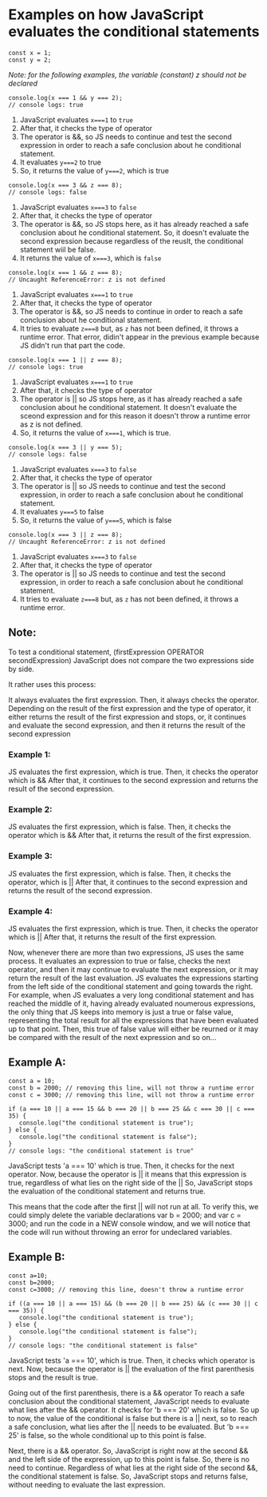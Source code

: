 # Examples on how JavaScript evaluates the conditional statements

```
const x = 1;
const y = 2;
```
_Note:
for the following examples,
the variable (constant) z should not be declared_

```
console.log(x === 1 && y === 2);
// console logs: true
```
1. JavaScript evaluates `x===1` to `true`
2. After that, it checks the type of operator
3. The operator is &&, so JS needs to continue
   and test the second expression
   in order to reach a safe conclusion
   about he conditional statement.
4. It evaluates `y===2` to true
5. So, it returns the value of `y===2`, which is true

```
console.log(x === 3 && z === 8);
// console logs: false
```
1. JavaScript evaluates `x===3` to `false`
2. After that, it checks the type of operator
3. The operator is &&, so JS stops here,
   as it has already reached a safe conclusion
   about he conditional statement.
   So, it doesn't evaluate the second expression
   because regardless of the reuslt, 
   the conditional statement wiil be false.
4. It returns the value of `x===3`, which is `false`

```
console.log(x === 1 && z === 8);
// Uncaught ReferenceError: z is not defined
```
1. JavaScript evaluates `x===1` to `true`
2. After that, it checks the type of operator
3. The operator is &&, so JS needs to continue
   in order to reach a safe conclusion
   about he conditional statement.
4. It tries to evaluate `z===8` but,
   as `z` has not been defined, it throws
   a runtime error.
   That error, didin't appear in the previous
   example because JS didn't run that part
   the code.

```
console.log(x === 1 || z === 8);
// console logs: true
```
1. JavaScript evaluates `x===1` to `true`
2. After that, it checks the type of operator
3. The operator is || so JS stops here,
   as it has already reached a safe conclusion
   about he conditional statement.
   It doesn't evaluate the sceond expression
   and for this reason it doesn't throw
   a runtime error as z is not defined.
4. So, it returns the value of `x===1`, which is true.

```
console.log(x === 3 || y === 5);
// console logs: false
```
1. JavaScript evaluates `x===3` to `false`
2. After that, it checks the type of operator
3. The operator is || so JS needs to continue
   and test the second expression,
   in order to reach a safe conclusion
   about he conditional statement.
4. It evaluates `y===5` to false
5. So, it returns the value of `y===5`, which is false

```
console.log(x === 3 || z === 8);
// Uncaught ReferenceError: z is not defined
```
1. JavaScript evaluates `x===3` to `false`
2. After that, it checks the type of operator
3. The operator is || so JS needs to continue
   and test the second expression,
   in order to reach a safe conclusion
   about he conditional statement.
4. It tries to evaluate `z===8` but,
   as `z` has not been defined, it throws
   a runtime error.


## Note:

To test a conditional statement,
(firstExpression OPERATOR secondExpression)
JavaScript does not compare the two expressions side by side.

It rather uses this process:

It always evaluates the first expression.
Then, it always checks the operator.
Depending on the result of the first expression
and the type of operator, it either returns
the result of the first expression and stops,
or, it continues and evaluate the second expression,
and then it returns the result of the second expression

### Example 1:
JS evaluates the first expression, which is true.
Then, it checks the operator which is &&
After that, it continues to the second expression and returns
the result of the second expression.

### Example 2:
JS evaluates the first expression, which is false.
Then, it checks the operator which is &&
After that, it returns the result of the first expression.

### Example 3:
JS evaluates the first expression, which is false.
Then, it checks the operator, which is ||
After that, it continues to the second expression and returns
the result of the second expression.

### Example 4:
JS evaluates the first expression, which is true.
Then, it checks the operator which is ||
After that, it returns the result of the first expression.


Now, whenever there are more than two expressions,
JS uses the same process.
It evaluates an expression to true or false,
checks the next operator, and then it may
continue to evaluate the next expression,
or it may return the result of the last evaluation.
JS evaluates the expressions starting from 
the left side of the conditional statement
and going towards the right.
For example, when JS evaluates a very long
conditional statement and has reached the middle of it,
having already evaluated noumerous expressions,
the only thing that JS keeps into memory is
just a true or false value, representing
the total result for all the expressions
that have been evaluated up to that point.
Then, this true of false value will either
be reurned or it may be compared with the
result of the next expression and so on...


## Example A:

```
const a = 10;
const b = 2000; // removing this line, will not throw a runtime error
const c = 3000; // removing this line, will not throw a runtime error

if (a === 10 || a === 15 && b === 20 || b === 25 && c === 30 || c === 35) {
   console.log("the conditional statement is true");
} else {
   console.log("the conditional statement is false");
}
// console logs: "the conditional statement is true"
```

JavaScript tests 'a === 10' which is true.
Then, it checks for the next operator.
Now, because the operator is ||
it means that this expression is true,
regardless of what lies on the right side of the ||
So, JavaScript stops the evaluation of
the conditional statement and returns true.

This means that the code after the first ||
will not run at all.
To verify this, we could simply delete
the variable declarations
var b = 2000; and var c = 3000;
and run the code in a NEW console window,
and we will notice that the code will run
without throwing an error for 
undeclared variables.



## Example B:

```
const a=10;
const b=2000; 
const c=3000; // removing this line, doesn't throw a runtime error

if ((a === 10 || a === 15) && (b === 20 || b === 25) && (c === 30 || c === 35)) {
   console.log("the conditional statement is true");
} else {
   console.log("the conditional statement is false");
}
// console logs: "the conditional statement is false"
```

JavaScript tests 'a === 10', which is true.
Then, it checks which operator is next.
Now, because the operator is ||
the evaluation of the first parenthesis stops
and the result is true.

Going out of the first parenthesis, there is a && operator
To reach a safe conclusion about the conditional statement,
JavaScript needs to evaluate what lies after the && operator.
It checks for 'b === 20' which is false.
So up to now, the value of the conditional is false
but there is a || next, so to reach a safe conclusion,
what lies after the || needs to be evaluated.
But 'b === 25' is false, so the whole conditional up 
to this point is false.

Next, there is a && operator.
So, JavaScript is right now at the second &&
and the left side of the expression,
up to this point is false.
So, there is no need to continue.
Regardless of what lies at the right side
of the second &&, the conditional statement
is false. So, JavaScript stops and returns false,
without needing to evaluate the last expression.